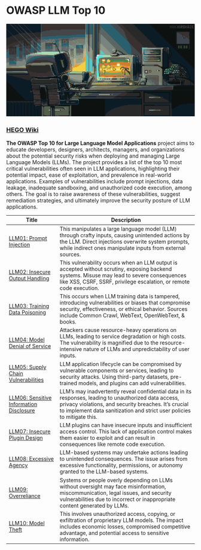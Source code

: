 # OWASP LLM Top 10
[![OWASP LLM Top 10](https://github.com/imhego/OWASP-LLM/blob/main/gif.gif?raw=true)](https://hego.gitbook.io/home/owasp/owasp-llm-top-10-v1.0)

### [HEGO Wiki](https://hego.gitbook.io/home/owasp/owasp-llm-top-10-v1.0)

**The OWASP Top 10 for Large Language Model Applications** project aims to educate developers, designers, architects, managers, and organizations about the potential security risks when deploying and managing Large Language Models (LLMs). The project provides a list of the top 10 most critical vulnerabilities often seen in LLM applications, highlighting their potential impact, ease of exploitation, and prevalence in real-world applications. Examples of vulnerabilities include prompt injections, data leakage, inadequate sandboxing, and unauthorized code execution, among others. The goal is to raise awareness of these vulnerabilities, suggest remediation strategies, and ultimately improve the security posture of LLM applications.

| Title                             | Description                                                                                                                                           |
|-----------------------------------|-------------------------------------------------------------------------------------------------------------------------------------------------------|
| [LLM01: Prompt Injection](PromptInjection.md)           | This manipulates a large language model (LLM) through crafty inputs, causing unintended actions by the LLM. Direct injections overwrite system prompts, while indirect ones manipulate inputs from external sources. |
| [LLM02: Insecure Output Handling](InsecureutputHandling.md)    | This vulnerability occurs when an LLM output is accepted without scrutiny, exposing backend systems. Misuse may lead to severe consequences like XSS, CSRF, SSRF, privilege escalation, or remote code execution. |
| [LLM03: Training Data Poisoning](TrainingDataPoisoning.md)      | This occurs when LLM training data is tampered, introducing vulnerabilities or biases that compromise security, effectiveness, or ethical behavior. Sources include Common Crawl, WebText, OpenWebText, & books. |
| [LLM04: Model Denial of Service](ModelDenialofService.md)     | Attackers cause resource-heavy operations on LLMs, leading to service degradation or high costs. The vulnerability is magnified due to the resource-intensive nature of LLMs and unpredictability of user inputs. |
| [LLM05: Supply Chain Vulnerabilities](SupplyChainVulnerabilities.md) | LLM application lifecycle can be compromised by vulnerable components or services, leading to security attacks. Using third-party datasets, pre-trained models, and plugins can add vulnerabilities. |
| [LLM06: Sensitive Information Disclosure](SensitiveInformationDisclosure.md) | LLM’s may inadvertently reveal confidential data in its responses, leading to unauthorized data access, privacy violations, and security breaches. It’s crucial to implement data sanitization and strict user policies to mitigate this. |
| [LLM07: Insecure Plugin Design](InsecurePluginDesign.md)      | LLM plugins can have insecure inputs and insufficient access control. This lack of application control makes them easier to exploit and can result in consequences like remote code execution. |
| [LLM08: Excessive Agency](ExcessiveAgency.md)            | LLM-based systems may undertake actions leading to unintended consequences. The issue arises from excessive functionality, permissions, or autonomy granted to the LLM-based systems. |
| [LLM09: Overreliance](Overreliance.md)                | Systems or people overly depending on LLMs without oversight may face misinformation, miscommunication, legal issues, and security vulnerabilities due to incorrect or inappropriate content generated by LLMs. |
| [LLM10: Model Theft](ModelTheft.md)                 | This involves unauthorized access, copying, or exfiltration of proprietary LLM models. The impact includes economic losses, compromised competitive advantage, and potential access to sensitive information. |
